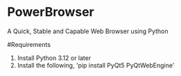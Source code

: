 # PowerBrowser
A Quick, Stable and Capable Web Browser using Python

#Requirements
1) Install Python 3.12 or later
2) Install the following, 'pip install PyQt5 PyQtWebEngine'
